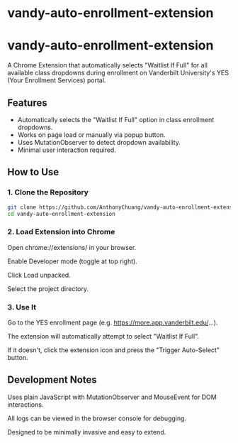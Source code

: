 # vandy-auto-enrollment-extension

# vandy-auto-enrollment-extension

A Chrome Extension that automatically selects "Waitlist If Full" for all available class dropdowns during enrollment on Vanderbilt University's YES (Your Enrollment Services) portal.

## Features

- Automatically selects the "Waitlist If Full" option in class enrollment dropdowns.
- Works on page load or manually via popup button.
- Uses MutationObserver to detect dropdown availability.
- Minimal user interaction required.

## How to Use

### 1. Clone the Repository
   ```bash
   git clone https://github.com/AnthonyChuang/vandy-auto-enrollment-extension.git
   cd vandy-auto-enrollment-extension 
   ```

### 2. Load Extension into Chrome
Open chrome://extensions/ in your browser.

Enable Developer mode (toggle at top right).

Click Load unpacked.

Select the project directory.

### 3. Use It
Go to the YES enrollment page (e.g. https://more.app.vanderbilt.edu/...).

The extension will automatically attempt to select "Waitlist If Full".

If it doesn't, click the extension icon and press the "Trigger Auto-Select" button.

## Development Notes
Uses plain JavaScript with MutationObserver and MouseEvent for DOM interactions.

All logs can be viewed in the browser console for debugging.

Designed to be minimally invasive and easy to extend.


